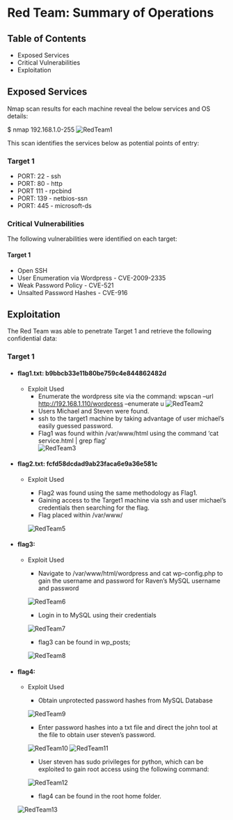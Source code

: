# Red Team: Summary of Operations
## Table of Contents
- Exposed Services
- Critical Vulnerabilities
- Exploitation

## Exposed Services
Nmap scan results for each machine reveal the below services and OS details:

$ nmap 192.168.1.0-255
![RedTeam1](https://user-images.githubusercontent.com/93553144/222001432-2895c723-6900-4d42-befd-125cac93a079.png)


This scan identifies the services below as potential points of entry:
### Target 1
- PORT: 22 - ssh
- PORT: 80 - http
- PORT 111 - rpcbind
- PORT: 139 - netbios-ssn
- PORT: 445 - microsoft-ds
### Critical Vulnerabilities
The following vulnerabilities were identified on each target:
#### Target 1
- Open SSH
- User Enumeration via Wordpress - CVE-2009-2335 
- Weak Password Policy - CVE-521
- Unsalted Password Hashes - CVE-916
## Exploitation
The Red Team was able to penetrate Target 1 and retrieve the following confidential data:
### Target 1
- #### flag1.txt: b9bbcb33e11b80be759c4e844862482d
  - Exploit Used
    - Enumerate the wordpress site via the command: wpscan –url http://192.168.1.110/wordpress –enumerate u
![RedTeam2](https://user-images.githubusercontent.com/93553144/222002593-b5140f1f-70cd-4b69-bd85-b5e5f5614afc.png)
    - Users Michael and Steven were found.
    - ssh to the target1 machine by taking advantage of user michael’s easily guessed password.
    - Flag1 was found within /var/www/html using the command ‘cat service.html | grep flag’   
    ![RedTeam3](https://user-images.githubusercontent.com/93553144/222002718-3701b525-a6a2-4fdf-afce-4cc6609a56b4.png)


- #### flag2.txt: fcfd58dcdad9ab23faca6e9a36e581c
  - Exploit Used
    - Flag2 was found using the same methodology as Flag1.
    - Gaining access to the Target1 machine via ssh and user michael’s credentials then searching for the flag.
    - Flag placed within /var/www/
    
    ![RedTeam5](https://user-images.githubusercontent.com/93553144/222003572-69df2395-1986-4f7f-a4e6-f2e42c85a42c.png)


- #### flag3:
  - Exploit Used
    - Navigate to /var/www/html/wordpress and cat wp-config.php to gain the username and password for Raven’s MySQL username and password
    
    ![RedTeam6](https://user-images.githubusercontent.com/93553144/222004339-d19cc4d2-d56a-4cb2-bc82-2e82770f48ff.png)

    
    - Login in to MySQL using their credentials
    
    ![RedTeam7](https://user-images.githubusercontent.com/93553144/222004401-0bc582f8-ab1c-4759-ae40-e0f43dd42971.png)

    
    - flag3 can be found in wp_posts;
    
    ![RedTeam8](https://user-images.githubusercontent.com/93553144/222004439-07545a58-26c3-431b-a105-e63147c09255.png)


- #### flag4: 
  - Exploit Used
    - Obtain unprotected password hashes from  MySQL Database
    
    ![RedTeam9](https://user-images.githubusercontent.com/93553144/222004706-a18fb20d-8a75-455a-bd80-46fb65c2afcd.png)


    - Enter password hashes into a txt file and direct the john tool at the file to obtain user steven’s password.
    
    ![RedTeam10](https://user-images.githubusercontent.com/93553144/222004753-3658baa4-f9c7-4597-8454-8a3646bdb455.png)
    ![RedTeam11](https://user-images.githubusercontent.com/93553144/222004794-6e6500cb-1643-455a-8bae-18ea4e4d4add.png)



    - User steven has sudo privileges for python, which can be exploited to gain root access using the following command:
    
    ![RedTeam12](https://user-images.githubusercontent.com/93553144/222004901-94ac552e-df95-4d65-8f9c-73bf3afd33cd.png)

    

    - flag4 can be found in the root home folder.
   
   ![RedTeam13](https://user-images.githubusercontent.com/93553144/222004945-b75e161c-433b-4703-9475-2ca28d66c14c.png)




